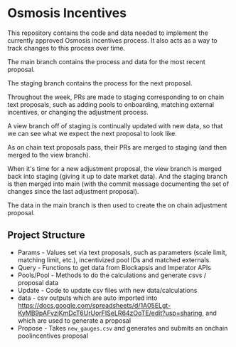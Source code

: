 # Osmosis Incentives

This repository contains the code and data needed to implement the currently approved Osmosis incentives process. It also acts as a way to track changes to this process over time.

The main branch contains the process and data for the most recent proposal.

The staging branch contains the process for the next proposal.

Throughout the week, PRs are made to staging corresponding to on chain text proposals, such as adding pools to onboarding, matching external incentives, or changing the adjustment process.

A view branch off of staging is continually updated with new data, so that we can see what we expect the next proposal to look like.

As on chain text proposals pass, their PRs are merged to staging (and then merged to the view branch).

When it's time for a new adjustment proposal, the view branch is merged back into staging (giving it up to date market data). And the staging branch is then merged into main (with the commit message documenting the set of changes since the last adjustment proposal).

The data in the main branch is then used to create the on chain adjustment proposal.


## Project Structure

- Params - Values set via text proposals, such as parameters (scale limit, matching limit, etc.), incentivized pool IDs and matched externals.
- Query - Functions to get data from Blockapsis and Imperator APIs
- Pools/Pool - Methods to do the calculations and generate csvs / proposal data
- Update - Code to update csv files with new data/calculations
- data - csv outputs which are auto imported into https://docs.google.com/spreadsheets/d/1A05ELgt-KyMB9pAFvzjKmDcT6UrUorFISeLR64zOoTE/edit?usp=sharing, and which are used to generate a proposal
- Propose - Takes `new_gauges.csv` and generates and submits an onchain poolincentives proposal